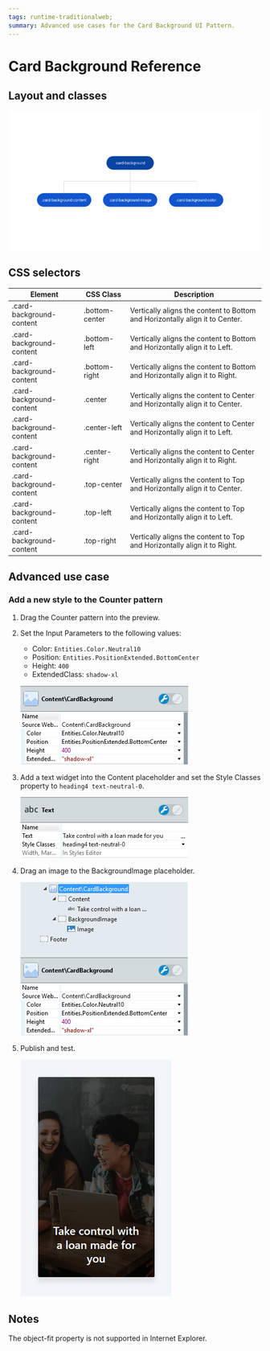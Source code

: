 ```yaml
---
tags: runtime-traditionalweb; 
summary: Advanced use cases for the Card Background UI Pattern.
---
```


# Card Background Reference

## Layout and classes

![](<images/cardbackground-6-diag.png>)

## CSS selectors

| **Element** |  **CSS Class** |  **Description**  |
| ---|---|---
| .card-background-content | .bottom-center | Vertically aligns the content to Bottom and Horizontally align it to Center. |
| .card-background-content | .bottom-left |  Vertically aligns the content to Bottom and Horizontally align it to Left. |
| .card-background-content | .bottom-right |  Vertically aligns the content to Bottom and Horizontally align it to Right. |
| .card-background-content | .center |  Vertically aligns the content to Center and Horizontally align it to Center. |
| .card-background-content | .center-left |  Vertically aligns the content to Center and Horizontally align it to Left. |
| .card-background-content | .center-right |  Vertically aligns the content to Center and Horizontally align it to Right. |
| .card-background-content | .top-center | Vertically aligns the content to Top and Horizontally align it to Center. |
| .card-background-content | .top-left |  Vertically aligns the content to Top and Horizontally align it to Left. |
| .card-background-content | .top-right |  Vertically aligns the content to Top and Horizontally align it to Right. |

## Advanced use case

### Add a new style to the Counter pattern

1. Drag the Counter pattern into the preview.

1. Set the Input Parameters to the following values:
    - Color: `Entities.Color.Neutral10`
    - Position: `Entities.PositionExtended.BottomCenter`
    - Height: `400`
    - ExtendedClass: `shadow-xl`

    ![](<images/cardbackground-7-ss.png>)

1. Add a text widget into the Content placeholder and set the Style Classes property to `heading4 text-neutral-0`.

    ![](<images/cardbackground-8-ss.png>)

1. Drag an image to the BackgroundImage placeholder.

    ![](<images/cardbackground-9-ss.png>)

1. Publish and test.

    ![](<images/cardbackground-10-ss.png>)

## Notes

The object-fit property is not supported in Internet Explorer.


